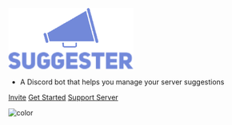 ![Suggester Logo](/images/coverpageLogo.png)

- A Discord bot that helps you manage your server suggestions

[Invite](https://discord.com/oauth2/authorize?client_id=564426594144354315&scope=bot&permissions=805694544)
[Get Started](getting-started.md)
[Support Server](https://discord.gg/G5pEdUp)

<!-- background color -->

![color](#7289da)
